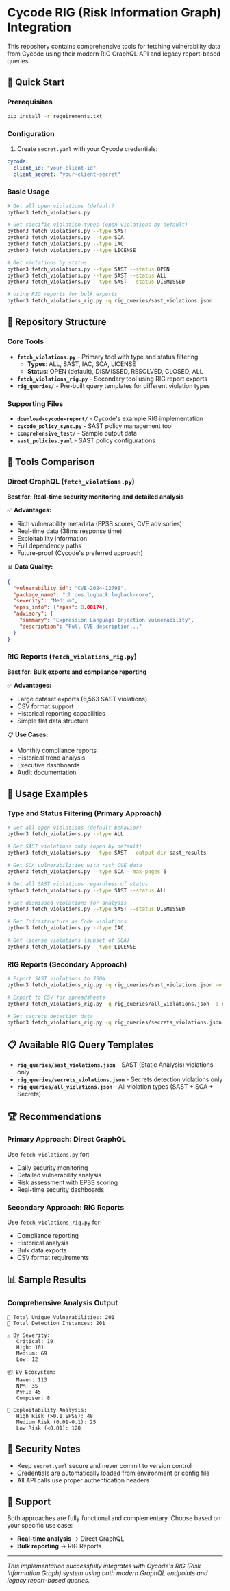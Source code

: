 # Cycode RIG (Risk Information Graph) Integration

This repository contains comprehensive tools for fetching vulnerability data from Cycode using their modern RIG GraphQL API and legacy report-based queries.

## 🚀 Quick Start

### Prerequisites
```bash
pip install -r requirements.txt
```

### Configuration
1. Create `secret.yaml` with your Cycode credentials:
```yaml
cycode:
  client_id: "your-client-id"
  client_secret: "your-client-secret"
```

### Basic Usage
```bash
# Get all open violations (default)
python3 fetch_violations.py

# Get specific violation types (open violations by default)
python3 fetch_violations.py --type SAST
python3 fetch_violations.py --type SCA
python3 fetch_violations.py --type IAC
python3 fetch_violations.py --type LICENSE

# Get violations by status
python3 fetch_violations.py --type SAST --status OPEN
python3 fetch_violations.py --type SAST --status ALL
python3 fetch_violations.py --type SAST --status DISMISSED

# Using RIG reports for bulk exports
python3 fetch_violations_rig.py -q rig_queries/sast_violations.json
```

## 📁 Repository Structure

### Core Tools
- **`fetch_violations.py`** - Primary tool with type and status filtering
  - **Types**: ALL, SAST, IAC, SCA, LICENSE  
  - **Status**: OPEN (default), DISMISSED, RESOLVED, CLOSED, ALL
- **`fetch_violations_rig.py`** - Secondary tool using RIG report exports
- **`rig_queries/`** - Pre-built query templates for different violation types

### Supporting Files
- **`download-cycode-report/`** - Cycode's example RIG implementation
- **`cycode_policy_sync.py`** - SAST policy management tool
- **`comprehensive_test/`** - Sample output data
- **`sast_policies.yaml`** - SAST policy configurations

## 🔧 Tools Comparison

### Direct GraphQL (`fetch_violations.py`)
**Best for: Real-time security monitoring and detailed analysis**

✅ **Advantages:**
- Rich vulnerability metadata (EPSS scores, CVE advisories)
- Real-time data (38ms response time)
- Exploitability information
- Full dependency paths
- Future-proof (Cycode's preferred approach)

📊 **Data Quality:**
```json
{
  "vulnerability_id": "CVE-2024-12798",
  "package_name": "ch.qos.logback:logback-core",
  "severity": "Medium",
  "epss_info": {"epss": 0.00174},
  "advisory": {
    "summary": "Expression Language Injection vulnerability",
    "description": "Full CVE description..."
  }
}
```

### RIG Reports (`fetch_violations_rig.py`)
**Best for: Bulk exports and compliance reporting**

✅ **Advantages:**
- Large dataset exports (6,563 SAST violations)
- CSV format support
- Historical reporting capabilities
- Simple flat data structure

📋 **Use Cases:**
- Monthly compliance reports
- Historical trend analysis
- Executive dashboards
- Audit documentation

## 🎯 Usage Examples

### Type and Status Filtering (Primary Approach)
```bash
# Get all open violations (default behavior)
python3 fetch_violations.py --type ALL

# Get SAST violations only (open by default)
python3 fetch_violations.py --type SAST --output-dir sast_results

# Get SCA vulnerabilities with rich CVE data
python3 fetch_violations.py --type SCA --max-pages 5

# Get all SAST violations regardless of status
python3 fetch_violations.py --type SAST --status ALL

# Get dismissed violations for analysis
python3 fetch_violations.py --type SAST --status DISMISSED

# Get Infrastructure as Code violations
python3 fetch_violations.py --type IAC

# Get license violations (subset of SCA)
python3 fetch_violations.py --type LICENSE
```

### RIG Reports (Secondary Approach)
```bash
# Export SAST violations to JSON
python3 fetch_violations_rig.py -q rig_queries/sast_violations.json -o sast_report.json

# Export to CSV for spreadsheets
python3 fetch_violations_rig.py -q rig_queries/all_violations.json -o compliance_report.csv -f CSV

# Get secrets detection data
python3 fetch_violations_rig.py -q rig_queries/secrets_violations.json -o secrets_report.json
```

## 📋 Available RIG Query Templates

- **`rig_queries/sast_violations.json`** - SAST (Static Analysis) violations only
- **`rig_queries/secrets_violations.json`** - Secrets detection violations only
- **`rig_queries/all_violations.json`** - All violation types (SAST + SCA + Secrets)

## 🏆 Recommendations

### Primary Approach: Direct GraphQL
Use `fetch_violations.py` for:
- Daily security monitoring
- Detailed vulnerability analysis
- Risk assessment with EPSS scoring
- Real-time security dashboards

### Secondary Approach: RIG Reports
Use `fetch_violations_rig.py` for:
- Compliance reporting
- Historical analysis
- Bulk data exports
- CSV format requirements

## 📊 Sample Results

### Comprehensive Analysis Output
```
🔢 Total Unique Vulnerabilities: 201
🎯 Total Detection Instances: 201

⚠️ By Severity:
   Critical: 19
   High: 101
   Medium: 69
   Low: 12

📦 By Ecosystem:
   Maven: 113
   NPM: 35
   PyPI: 45
   Composer: 8

🎯 Exploitability Analysis:
   High Risk (>0.1 EPSS): 48
   Medium Risk (0.01-0.1): 25
   Low Risk (<0.01): 128
```

## 🔐 Security Notes

- Keep `secret.yaml` secure and never commit to version control
- Credentials are automatically loaded from environment or config file
- All API calls use proper authentication headers

## 🤝 Support

Both approaches are fully functional and complementary. Choose based on your specific use case:
- **Real-time analysis** → Direct GraphQL
- **Bulk reporting** → RIG Reports

---

*This implementation successfully integrates with Cycode's RIG (Risk Information Graph) system using both modern GraphQL endpoints and legacy report-based queries.*